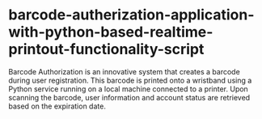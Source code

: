 # barcode-autherization-application-with-python-based-realtime-printout-functionality-script
Barcode Authorization is an innovative system that creates a barcode during user registration. This barcode is printed onto a wristband using a Python service running on a local machine connected to a printer. Upon scanning the barcode, user information and account status are retrieved based on the expiration date. 
